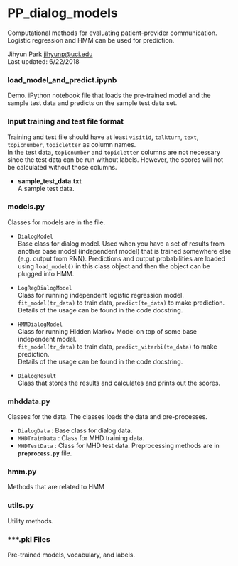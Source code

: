 # PP_dialog_models
Computational methods for evaluating patient-provider communication. <br>
Logistic regression and HMM can be used for prediction.

Jihyun Park <jihyunp@uci.edu> <br>
Last updated: 6/22/2018

### load_model_and_predict.ipynb
Demo.
  iPython notebook file that loads the pre-trained model and the sample test data
  and predicts on the sample test data set.
  
### Input training and test file format 
Training and test file should have at least `visitid`, `talkturn`, 
`text`, `topicnumber`, `topicletter` as column names. <br>
In the test data, `topicnumber` and `topicletter` columns are not necessary 
since the test data can be run without labels. 
However, the scores will not be calculated without those columns.
  
- **sample_test_data.txt** <br>
A sample test data.
  
  
### models.py
Classes for models are in the file.
- `DialogModel` <br>
Base class for dialog model. Used when you have a set of results from another 
base model (independent model) that is trained somewhere else (e.g. output from RNN). 
Predictions and output probabilities are loaded using `load_model()` in this class object
 and then the object can be plugged into HMM. 

- `LogRegDialogModel` <br>
Class for running independent logistic regression model. <br>
`fit_model(tr_data)` to train data, `predict(te_data)` to make prediction.<br>
Details of the usage can be found in the code docstring.

- `HMMDialogModel` <br>
Class for running Hidden Markov Model on top of some base independent model. <br>
`fit_model(tr_data)` to train data, `predict_viterbi(te_data)` to make prediction.<br>
Details of the usage can be found in the code docstring.
 
- `DialogResult` <br>
Class that stores the results and calculates and prints out the scores.


### mhddata.py
Classes for the data. The classes loads the data and pre-processes. 
- `DialogData` : Base class for dialog data.
- `MHDTrainData` : Class for MHD training data. 
- `MHDTestData` : Class for MHD test data. 
Preprocessing methods are in **`preprocess.py`** file.
 
 
### hmm.py
Methods that are related to HMM


### utils.py 
Utility methods.


### ***.pkl Files
  Pre-trained models, vocabulary, and labels.